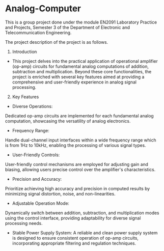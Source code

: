# Analog-Computer

This is a group project done under the module EN2091 Laboratory Practice and Projects, Semester 3 of the Department of Electronic and Telecommunication Engineering.

The project description of the project is as follows.

1. Introduction
   
- This project delves into the practical application of operational amplifier (op-amp) circuits for fundamental analog computations of addition, subtraction and multiplication. Beyond these core functionalities, the project is enriched with several key features aimed at providing a comprehensive and user-friendly experience in analog signal processing.

2. Key Features

- Diverse Operations:

Dedicated op-amp circuits are implemented for each fundamental analog computation, showcasing the versatility of analog electronics.
- Frequency Range:

Handle dual-channel input interfaces within a wide frequency range which is from 1Hz to 10kHz, enabling the processing of various signal types.
- User-Friendly Controls:

User-friendly control mechanisms are employed for adjusting gain and biasing, allowing users precise control over the amplifier's characteristics.
- Precision and Accuracy:

Prioritize achieving high accuracy and precision in computed results by minimizing signal distortion, noise, and non-linearities.
- Adjustable Operation Mode:

Dynamically switch between addition, subtraction, and multiplication modes using the control interface, providing adaptability for diverse signal processing needs.

- Stable Power Supply System: A reliable and clean power supply system is designed to ensure consistent operation of op-amp circuits, incorporating appropriate filtering and regulation techniques.
